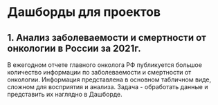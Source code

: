 # Дашборды для проектов

## 1. Анализ заболеваемости и смертности от онкологии в России за 2021г.
   В ежегодном отчете главного онколога РФ публикуется большое количество информации по заболеваемости и смертности от онкологии. Информация представлена в основном табличном виде, сложном для восприятия и анализа.
   Задача - обработать данные и представить их наглядно в Дашборде.
